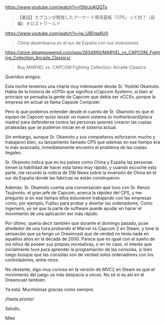 https://www.youtube.com/watch?v=fSfsUoKQQTo

> 【裏話】カプコンが開発したアーケード専用基板『CPS』って何？〔前編〕＃ロストワールド

https://www.youtube.com/watch?v=lw_URDga6U0

> China desembarca en el sur de España con sus inversiones 

https://store.steampowered.com/app/2634890/MARVEL_vs_CAPCOM_Fighting_Collection_Arcade_Classics/

> Buy MARVEL vs. CAPCOM Fighting Collection: Arcade Classics

Queridos amigos:

Esta noche tenemos una charla muy interesante desde Sr. Yoshiki Okamoto. Habla de la historia de «CPS» que significa «Capcom System», si bien al principio se pensaba la gente de Capcom que debía ser «CCS», porque la empresa en actual se llama Capsule Computer.

Pero lo que podemos entender desde el cuento de Sr. Okamoto es que el equipo de Capcom quiso lanzar un nuevo sistema (o motherboard/placa madre) para defenderse contra las personas quienes crearon las copias pirateadas que se pudieron iniciar en el sistema actual. 

Sin embargo, aunque Sr. Okamoto y sus compañeros esforzaron mucho y trabajaron bien, su lanzamiento llamado CPS que además en ese tiempo era lo más avanzado, inmediatamente encontró el problema de las copias ilegales.

Sr. Okamoto indica que en los países como China y España las personas tienen la habilidad de hacer esta tarea muy rápido, y cuando escuché esta parte, me recordó la noticia de DW News sobre la inversión de China en el sur de España donde las fabricas se están construyeron.

Además, Sr. Okamoto cuenta una conversación que tuvo con Sr. Kenzo Tsujimoto, el gran jefe de Capcom, acerca la rápidez del CPS, y me preguntó si en ese tiempo ellos estuvieron trabajando con las empresas como, por ejemplo, Fujitsu para probar y diseñar los ordenadores. Como ingeniero, yo sé que la parte de software puede ayudar en hacer el movimiento de una aplicación ser más rápido.

Por último, quería decir también que durante el domingo pasado, puse alrededor de una hora probando el Marvel vs Capcom 2 en Steam, y tuve la sensación que ya tengo un Dreamcast que de verdad no tenía nada en aquellos años en la década de 2000. Parece que es igual con el sueño de los niños de poseer sus propias recreativas, o en mi caso, el interés que inicialmente tuve para aprender la programación de las consolas, si bien luego busque que las consolas son de verdad solos ordenadores con los controladores, entre otros.

No obstante, algo muy curioso en la versión de MVC2 en Steam es que el movimiento del juego va más despacio a veces. No sé si es así en el Dreamcast también.

Ya está. Muchísimas gracias como siempre.

¡Hasta pronto!

Saludo,

Mike
